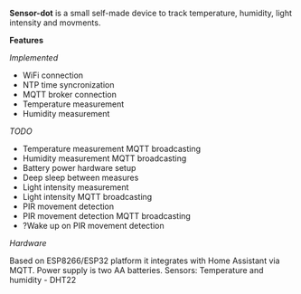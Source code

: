 **Sensor-dot** is a small self-made device to track temperature, humidity, light intensity and movments.

**Features**

_Implemented_
- WiFi connection
- NTP time syncronization
- MQTT broker connection
- Temperature measurement
- Humidity measurement
  
_TODO_
- Temperature measurement MQTT broadcasting
- Humidity measurement MQTT broadcasting
- Battery power hardware setup
- Deep sleep between measures
- Light intensity measurement
- Light intensity MQTT broadcasting
- PIR movement detection
- PIR movement detection MQTT broadcasting
- ?Wake up on PIR movement detection

_Hardware_

Based on ESP8266/ESP32 platform it integrates with Home Assistant via MQTT.
Power supply is two AA batteries.
Sensors:
Temperature and humidity - DHT22
